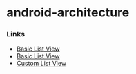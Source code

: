 # android-architecture

### Links
* [Basic List View](https://windrealm.org/tutorials/android/android-listview.php)
* [Basic List View](https://www.tutorialspoint.com/android/android_list_view.htm)
* [Custom List View](https://abhiandroid.com/ui/listview)
